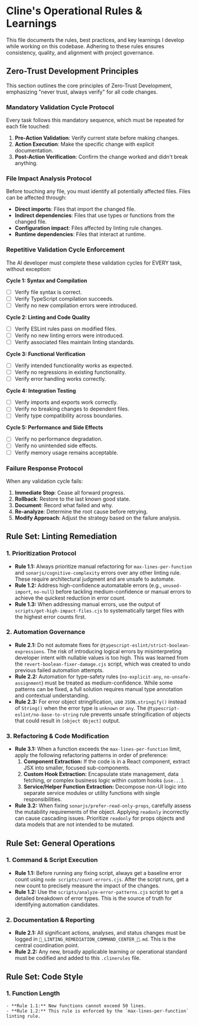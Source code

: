 # Cline's Operational Rules & Learnings

This file documents the rules, best practices, and key learnings I develop while working on this codebase. Adhering to these rules ensures consistency, quality, and alignment with project governance.

## Zero-Trust Development Principles

This section outlines the core principles of Zero-Trust Development, emphasizing "never trust, always verify" for all code changes.

### Mandatory Validation Cycle Protocol

Every task follows this mandatory sequence, which must be repeated for each file touched:

1.  **Pre-Action Validation**: Verify current state before making changes.
2.  **Action Execution**: Make the specific change with explicit documentation.
3.  **Post-Action Verification**: Confirm the change worked and didn't break anything.

### File Impact Analysis Protocol

Before touching any file, you must identify all potentially affected files. Files can be affected through:

-   **Direct imports**: Files that import the changed file.
-   **Indirect dependencies**: Files that use types or functions from the changed file.
-   **Configuration impact**: Files affected by linting rule changes.
-   **Runtime dependencies**: Files that interact at runtime.

### Repetitive Validation Cycle Enforcement

The AI developer must complete these validation cycles for EVERY task, without exception:

**Cycle 1: Syntax and Compilation**
- [ ] Verify file syntax is correct.
- [ ] Verify TypeScript compilation succeeds.
- [ ] Verify no new compilation errors were introduced.

**Cycle 2: Linting and Code Quality**
- [ ] Verify ESLint rules pass on modified files.
- [ ] Verify no new linting errors were introduced.
- [ ] Verify associated files maintain linting standards.

**Cycle 3: Functional Verification**
- [ ] Verify intended functionality works as expected.
- [ ] Verify no regressions in existing functionality.
- [ ] Verify error handling works correctly.

**Cycle 4: Integration Testing**
- [ ] Verify imports and exports work correctly.
- [ ] Verify no breaking changes to dependent files.
- [ ] Verify type compatibility across boundaries.

**Cycle 5: Performance and Side Effects**
- [ ] Verify no performance degradation.
- [ ] Verify no unintended side effects.
- [ ] Verify memory usage remains acceptable.

### Failure Response Protocol

When any validation cycle fails:

1.  **Immediate Stop**: Cease all forward progress.
2.  **Rollback**: Restore to the last known good state.
3.  **Document**: Record what failed and why.
4.  **Re-analyze**: Determine the root cause before retrying.
5.  **Modify Approach**: Adjust the strategy based on the failure analysis.

## **Rule Set: Linting Remediation**

### **1. Prioritization Protocol**

- **Rule 1.1:** Always prioritize manual refactoring for `max-lines-per-function` and `sonarjs/cognitive-complexity` errors over any other linting rule. These require architectural judgment and are unsafe to automate.
- **Rule 1.2:** Address high-confidence automatable errors (e.g., `unused-import`, `no-null`) before tackling medium-confidence or manual errors to achieve the quickest reduction in error count.
- **Rule 1.3:** When addressing manual errors, use the output of `scripts/get-high-impact-files.cjs` to systematically target files with the highest error counts first.

### **2. Automation Governance**

- **Rule 2.1:** Do not automate fixes for `@typescript-eslint/strict-boolean-expressions`. The risk of introducing logical errors by misinterpreting developer intent with nullable values is too high. This was learned from the `revert-boolean-fixer-damage.cjs` script, which was created to undo previous failed automation attempts.
- **Rule 2.2:** Automation for type-safety rules (`no-explicit-any`, `no-unsafe-assignment`) must be treated as medium-confidence. While some patterns can be fixed, a full solution requires manual type annotation and contextual understanding.
- **Rule 2.3:** For error object stringification, use `JSON.stringify()` instead of `String()` when the error type is `unknown` or `any`. The `@typescript-eslint/no-base-to-string` rule prevents unsafe stringification of objects that could result in `[object Object]` output.

### **3. Refactoring & Code Modification**

- **Rule 3.1:** When a function exceeds the `max-lines-per-function` limit, apply the following refactoring patterns in order of preference:
  1.  **Component Extraction:** If the code is in a React component, extract JSX into smaller, focused sub-components.
  2.  **Custom Hook Extraction:** Encapsulate state management, data fetching, or complex business logic within custom hooks (`use...`).
  3.  **Service/Helper Function Extraction:** Decompose non-UI logic into separate service modules or utility functions with single responsibilities.
- **Rule 3.2:** When fixing `sonarjs/prefer-read-only-props`, carefully assess the mutability requirements of the object. Applying `readonly` incorrectly can cause cascading issues. Prioritize `readonly` for props objects and data models that are not intended to be mutated.

## **Rule Set: General Operations**

### **1. Command & Script Execution**

- **Rule 1.1:** Before running any fixing script, always get a baseline error count using `node scripts/count-errors.cjs`. After the script runs, get a new count to precisely measure the impact of the changes.
- **Rule 1.2:** Use the `scripts/analyze-error-patterns.cjs` script to get a detailed breakdown of error types. This is the source of truth for identifying automation candidates.

### **2. Documentation & Reporting**

- **Rule 2.1:** All significant actions, analyses, and status changes must be logged in `🚨_LINTING_REMEDIATION_COMMAND_CENTER_🚨.md`. This is the central coordination point.
- **Rule 2.2:** Any new, broadly applicable learning or operational standard must be codified and added to this `.clinerules` file.

## **Rule Set: Code Style**

### **1. Function Length**

    - **Rule 1.1:** New functions cannot exceed 50 lines.
    - **Rule 1.2:** This rule is enforced by the `max-lines-per-function` linting rule.